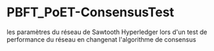 # PBFT_PoET-ConsensusTest
les paramètres du réseau de Sawtooth Hyperledger lors d'un test de performance du réseau en changenat l'algorithme de consensus
